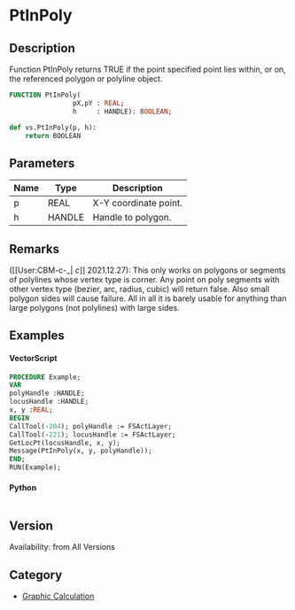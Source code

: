 # PtInPoly

## Description
Function PtInPoly returns TRUE if the point specified point lies within, or on, the referenced polygon or polyline object.

```pascal
FUNCTION PtInPoly(
				pX,pY : REAL;
				h     : HANDLE): BOOLEAN;
```

```python
def vs.PtInPoly(p, h):
    return BOOLEAN
```

## Parameters
|Name|Type|Description|
|---|---|---|
|p|REAL|X-Y coordinate point.|
|h|HANDLE|Handle to polygon.|

## Remarks
([[User:CBM-c-_| _c_]] 2021.12.27): This only works on polygons or segments of polylines whose vertex type is corner. Any point on poly segments with other vertex type (bezier, arc, radius, cubic) will return false. Also small polygon sides will cause failure. All in all it is barely usable for anything than large polygons (not polylines) with large sides.

## Examples
#### VectorScript ####
```pascal
PROCEDURE Example;
VAR
polyHandle :HANDLE;
locusHandle :HANDLE;
x, y :REAL;
BEGIN
CallTool(-204); polyHandle := FSActLayer;
CallTool(-221); locusHandle := FSActLayer;
GetLocPt(locusHandle, x, y);
Message(PtInPoly(x, y, polyHandle));
END;
RUN(Example);
```
#### Python ####
```python

```

## Version
Availability: from All Versions

## Category
* [Graphic Calculation](../Categories/Graphic%20Calculation.md)
